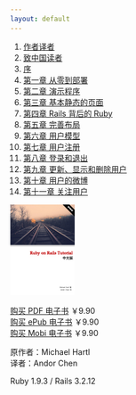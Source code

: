 ```yaml
---
layout: default
---
```


<div class="l-menu">
	<ol class="menu">
		<li><a href="author.html" title="作者译者">作者译者</a></li>
		<li><a href="preface.html" title="致中国读者">致中国读者</a></li>
		<li><a href="foreword.html" title="序">序</a></li>
		<li><a href="chapter1.html" title="第一章 从零到部署">第一章 从零到部署</a></li>
		<li><a href="chapter2.html" title="第二章 演示生活">第二章 演示程序</a></li>
		<li><a href="chapter3.html" title="第三章 基本静态的页面">第三章 基本静态的页面</a></li>
		<li><a href="chapter4.html" title="第四章 Rails 背后的 Ruby">第四章 Rails 背后的 Ruby</a></li>
		<li><a href="chapter5.html" title="第五章 完善布局">第五章 完善布局</a></li>
		<li><a href="chapter6.html" title="第六章 用户模型">第六章 用户模型</a></li>
		<li><a href="chapter7.html" title="第七章 用户注册">第七章 用户注册</a></li>
		<li><a href="chapter8.html" title="第八章 登录和退出">第八章 登录和退出</a></li>
		<li><a href="chapter9.html" title="第九章 更新、显示和删除用户">第九章 更新、显示和删除用户</a></li>
		<li><a href="chapter10.html" title="第十章 用户的微博">第十章 用户的微博</a></li>
		<li><a href="chapter11.html" title="第十一章 用户间互相关注">第十一章 关注用户</a></li>
	</ol>
</div>

<div class="r-info">
	<p><img src="assets/images/cover.jpg" width="116" height="163" alt="Ruby on Rails 教程" title="Ruby on Rails 教程" /></p>
	<p><a href="http://item.taobao.com/item.htm?id=17282686017" title="购买 PDF 电子书" target="_blank">购买 PDF 电子书</a> ￥9.90<br/><a href="http://item.taobao.com/item.htm?id=19266423561" title="购买 ePub 电子书" target="_blank">购买 ePub 电子书</a> ￥9.90<br/><a href="http://item.taobao.com/item.htm?id=23139240628" title="购买 Mobi 电子书" target="_blank">购买 Mobi 电子书</a> ￥9.90<br/></p>
	<p class="authors">原作者：Michael Hartl <br />译者：Andor Chen</p>
	<p class="versions">Ruby 1.9.3 / Rails 3.2.12</p>
</div>

<div class="clearfix"></div>
